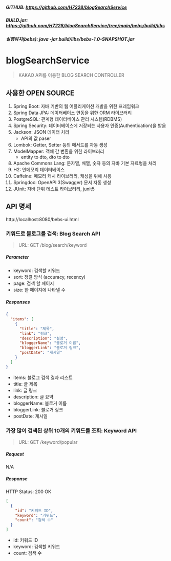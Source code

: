 ##### GITHUB: https://github.com/H7228/blogSearchService
##### BUILD.jar: https://github.com/H7228/blogSearchService/tree/main/bebs/build/libs
##### 실행위치(bebs): java -jar build/libs/bebs-1.0-SNAPSHOT.jar


# blogSearchService
> KAKAO API를 이용한 BLOG SEARCH CONTROLLER


## 사용한 OPEN SOURCE
1. Spring Boot: 자바 기반의 웹 어플리케이션 개발을 위한 프레임워크
2. Spring Data JPA: 데이터베이스 연동을 위한 ORM 라이브러리
3. PostgreSQL: 관계형 데이터베이스 관리 시스템(RDBMS)
4. Spring Security: 데이터베이스에 저장되는 사용자 인증(Authentication)을 받음
5. Jackson: JSON 데이터 처리
    - API의 값 paser
6. Lombok: Getter, Setter 등의 메서드를 자동 생성
7. ModelMapper: 객체 간 변환을 위한 라이브러리
    - entity to dto, dto to dto
8. Apache Commons Lang: 문자열, 배열, 숫자 등의 자바 기본 자료형을 처리
9. H2: 인메모리 데이터베이스
10. Caffeine: 메모리 캐시 라이브러리, 캐싱을 위해 사용
11. Springdoc: OpenAPI 3(Swagger) 문서 자동 생성
12. JUnit: 자바 단위 테스트 라이브러리, junit5


## API 명세
http://localhost:8080/bebs-ui.html

### 키워드로 블로그를 검색: Blog Search API
> URL: GET /blog/search/keyword

##### Parameter
- keyword: 검색할 키워드
- sort: 정렬 방식 (accuracy, recency)
- page: 검색 할 페이지
- size: 한 페이지에 나타낼 수

##### Responses
``` json
{
  "items": [
    {
      "title": "제목",
      "link": "링크",
      "description": "설명",
      "bloggerName": "블로거 이름",
      "bloggerLink": "블로거 링크",
      "postDate": "게시일"
    }
  ]
}
```
- items: 블로그 검색 결과 리스트
- title: 글 제목
- link: 글 링크
- description: 글 요약
- bloggerName: 블로거 이름
- bloggerLink: 블로거 링크
- postDate: 게시일


### 가장 많이 검색된 상위 10개의 키워드를 조회:  Keyword API
> URL: GET /keyword/popular

##### Request
N/A

##### Response

HTTP Status: 200 OK

``` json
[
  {
    "id": "키워드 ID",
    "keyword": "키워드",
    "count": "검색 수"
  }
]
```
- id: 키워드 ID
- keyword: 검색할 키워드
- count: 검색 수

